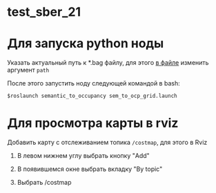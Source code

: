 # test_sber_21
# Для запуска python ноды
Указать актуальный путь к *.bag файлу, для этого [в файле](https://github.com/Owluska/test_sber_21/tree/master/src/semantic_to_occupancy/src/launch/sem_to_ocp_grid.launch)
изменить аргумент ```path```

После этого запустить ноду следующей командой в bash:

 ```$roslaunch semantic_to_occupancy sem_to_ocp_grid.launch```
  


 # Для просмотра карты в rviz
Добавить карту с отслеживанием топика ```/costmap```, для этого в Rviz

1. В левом нижнем углу выбрать кнопку "Add"

2. В появившемся окне выбрать вкладку "By topic"

3. Выбрать /costmap
